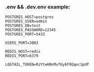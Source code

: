 ### .env && .dev.env example:

```
POSTGRES_HOST=postgres
POSTGRES_USER=admin
POSTGRES_DB=test
POSTGRES_PASSWORD=12345
POSTGRES_PORT=5432

USERS_PORT=3003

REDIS_HOST=redis
REDIS_PORT=6379

LOGTAIL_TOKEN=RzYtwHNnMvfUy6F9Qqec1pUP
```
